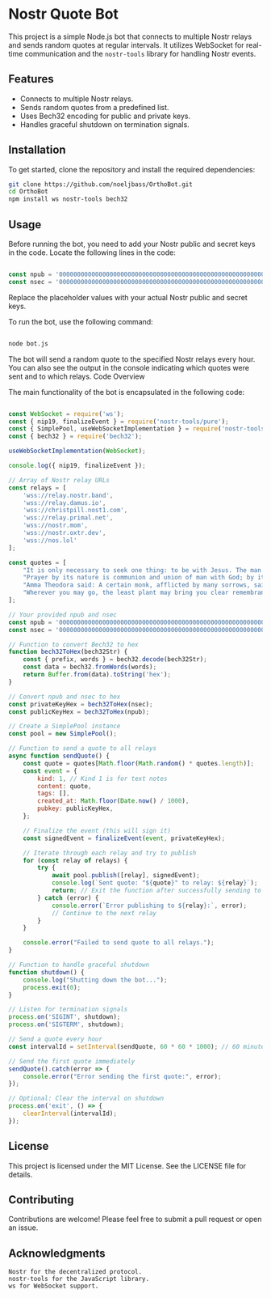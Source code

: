 # Nostr Quote Bot

This project is a simple Node.js bot that connects to multiple Nostr relays and sends random quotes at regular intervals. It utilizes WebSocket for real-time communication and the `nostr-tools` library for handling Nostr events.

## Features

- Connects to multiple Nostr relays.
- Sends random quotes from a predefined list.
- Uses Bech32 encoding for public and private keys.
- Handles graceful shutdown on termination signals.

## Installation

To get started, clone the repository and install the required dependencies:

```bash
git clone https://github.com/noeljbass/OrthoBot.git
cd OrthoBot
npm install ws nostr-tools bech32
```

## Usage

Before running the bot, you need to add your Nostr public and secret keys in the code. Locate the following lines in the code:

```javascript

const npub = '000000000000000000000000000000000000000000000000000000000000000'; // Add your bot npub here
const nsec = '000000000000000000000000000000000000000000000000000000000000000'; // Add your bot nsec here
```

Replace the placeholder values with your actual Nostr public and secret keys.

To run the bot, use the following command:

```bash

node bot.js
```

The bot will send a random quote to the specified Nostr relays every hour. You can also see the output in the console indicating which quotes were sent and to which relays.
Code Overview

The main functionality of the bot is encapsulated in the following code:

```javascript

const WebSocket = require('ws');
const { nip19, finalizeEvent } = require('nostr-tools/pure');
const { SimplePool, useWebSocketImplementation } = require('nostr-tools/pool');
const { bech32 } = require('bech32');

useWebSocketImplementation(WebSocket);

console.log({ nip19, finalizeEvent });

// Array of Nostr relay URLs
const relays = [
    'wss://relay.nostr.band',
    'wss://relay.damus.io',
    'wss://christpill.nost1.com',
    'wss://relay.primal.net',
    'wss://nostr.mom',
    'wss://nostr.oxtr.dev',
    'wss://nos.lol'
];

const quotes = [
    "It is only necessary to seek one thing: to be with Jesus. The man who remains with Jesus is rich, even if he is poor with regard to material things. Who ever desires the earthly more than the heavenly loses both the earthly and the heavenly. But whoever seeks the heavenly is Lord of the whole world. - Ignatius Bryanchaninov #biblestr #orthodoxy #ChristIsKing #christianity #orthobot",
    "Prayer by its nature is communion and union of man with God; by its action it is the reconciliation of man with God, the mother and daughter of tears, a bridge for crossing temptations, a wall of protection from afflictions, a crushing of conflicts, boundless activity, the spring of virtues, the source of spiritual gifts, invisible progress, food of the soul, the enlightening of the mind, an axe for despair, a demonstration of hope, release from sorrow, the wealth of monks. - Ignatius Bryanchaninov #biblestr #orthodoxy #ChristIsKing #christianity #orthobot",
    "Amma Theodora said: A certain monk, afflicted by many sorrows, said to himself, 'Leave this place.' With these words he began to put his sandals on his feet, and suddenly he saw the devil in the form of a man sitting in the corner of his cell. The devil was also putting on his sandals. He said to the monk, 'Are you leaving here because of me? Well then, wherever you go, I will be there before you.' - Ignatius Bryanchaninov #biblestr #orthodoxy #ChristIsKing #christianity #orthobot",
    "Wherever you may go, the least plant may bring you clear remembrance of the Creator. - Saint Basil #biblestr #orthodoxy #ChristIsKing #christianity #orthobot"
];

// Your provided npub and nsec
const npub = '000000000000000000000000000000000000000000000000000000000000000'; // Add your bot npub here
const nsec = '000000000000000000000000000000000000000000000000000000000000000'; // Add your bot nsec here

// Function to convert Bech32 to hex
function bech32ToHex(bech32Str) {
    const { prefix, words } = bech32.decode(bech32Str);
    const data = bech32.fromWords(words);
    return Buffer.from(data).toString('hex');
}

// Convert npub and nsec to hex
const privateKeyHex = bech32ToHex(nsec);
const publicKeyHex = bech32ToHex(npub);

// Create a SimplePool instance
const pool = new SimplePool();

// Function to send a quote to all relays
async function sendQuote() {
    const quote = quotes[Math.floor(Math.random() * quotes.length)];
    const event = {
        kind: 1, // Kind 1 is for text notes
        content: quote,
        tags: [],
        created_at: Math.floor(Date.now() / 1000),
        pubkey: publicKeyHex,
    };

    // Finalize the event (this will sign it)
    const signedEvent = finalizeEvent(event, privateKeyHex);

    // Iterate through each relay and try to publish
    for (const relay of relays) {
        try {
            await pool.publish([relay], signedEvent);
            console.log(`Sent quote: "${quote}" to relay: ${relay}`);
            return; // Exit the function after successfully sending to one relay
        } catch (error) {
            console.error(`Error publishing to ${relay}:`, error);
            // Continue to the next relay
        }
    }

    console.error("Failed to send quote to all relays.");
}

// Function to handle graceful shutdown
function shutdown() {
    console.log("Shutting down the bot...");
    process.exit(0);
}

// Listen for termination signals
process.on('SIGINT', shutdown);
process.on('SIGTERM', shutdown);

// Send a quote every hour
const intervalId = setInterval(sendQuote, 60 * 60 * 1000); // 60 minutes * 60 seconds * 1000 milliseconds

// Send the first quote immediately
sendQuote().catch(error => {
    console.error("Error sending the first quote:", error);
});

// Optional: Clear the interval on shutdown
process.on('exit', () => {
    clearInterval(intervalId);
});
```
## License

This project is licensed under the MIT License. See the LICENSE file for details.

## Contributing

Contributions are welcome! Please feel free to submit a pull request or open an issue.

## Acknowledgments

    Nostr for the decentralized protocol.
    nostr-tools for the JavaScript library.
    ws for WebSocket support.
